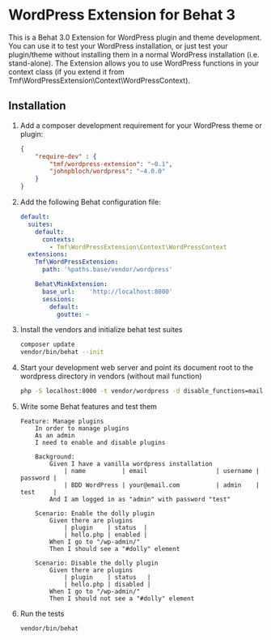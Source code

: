 WordPress Extension for Behat 3
===============================

This is a Behat 3.0 Extension for WordPress plugin and theme development. 
You can use it to test your WordPress installation, or just test your plugin/theme without installing them in a normal WordPress installation (i.e. stand-alone).
The Extension allows you to use WordPress functions in your context class (if you extend it from Tmf\WordPressExtension\Context\WordPressContext).

Installation
------------

1. Add a composer development requirement for your WordPress theme or plugin:
    ```json
    {
        "require-dev" : {
            "tmf/wordpress-extension": "~0.1",
            "johnpbloch/wordpress": "~4.0.0"
        }
    }
    ```
    
2. Add the following Behat configuration file:
    ```yml
    default:
      suites:
        default:
          contexts:
            - Tmf\WordPressExtension\Context\WordPressContext
      extensions:
        Tmf\WordPressExtension:
          path: '%paths.base/vendor/wordpress'
    
        Behat\MinkExtension:
          base_url:    'http://localhost:8000'
          sessions:
            default:
              goutte: ~
    
    ```
    
3. Install the vendors and initialize behat test suites
    ```bash
    composer update
    vendor/bin/behat --init
    ```
4. Start your development web server and point its document root to the wordpress directory in vendors (without mail function)
    ```bash
    php -S localhost:8000 -t vendor/wordpress -d disable_functions=mail
    ```
    
5. Write some Behat features and test them
    ```
    Feature: Manage plugins
        In order to manage plugins
        As an admin
        I need to enable and disable plugins
    
        Background:
            Given I have a vanilla wordpress installation
                | name          | email                   | username | password |
                | BDD WordPress | your@email.com          | admin    | test     |
            And I am logged in as "admin" with password "test"
    
        Scenario: Enable the dolly plugin
            Given there are plugins
                | plugin    | status  |
                | hello.php | enabled |
            When I go to "/wp-admin/"
            Then I should see a "#dolly" element
    
        Scenario: Disable the dolly plugin
            Given there are plugins
                | plugin    | status   |
                | hello.php | disabled |
            When I go to "/wp-admin/"
            Then I should not see a "#dolly" element
    
    ```
    
6. Run the tests
    ```bash
    vendor/bin/behat
    ```
    
